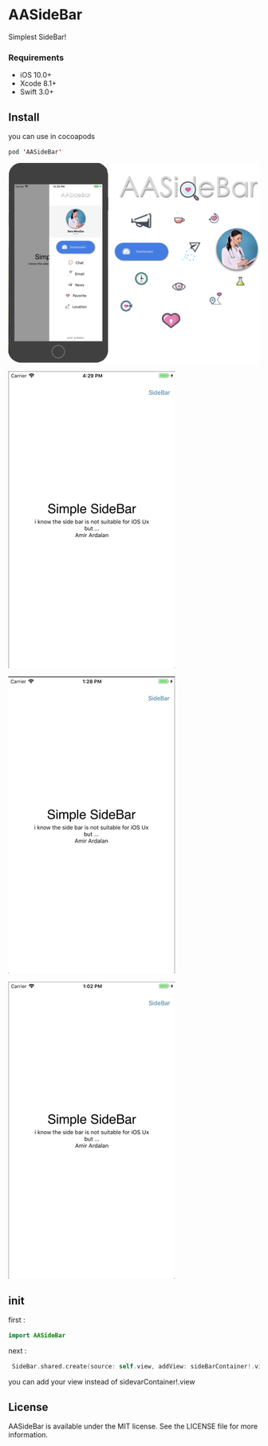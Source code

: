 # AASideBar
Simplest SideBar!
### Requirements

   - iOS 10.0+ 
   - Xcode 8.1+
   - Swift 3.0+

## Install

you can use in cocoapods
```swift
pod 'AASideBar'
```

![](https://github.com/amir-ardalanuk/AASideBar/blob/master/AASideBar-2.png)

![](https://github.com/amir-ardalanuk/AASideBar/blob/master/ScreenVideo2.gif)

![](https://github.com/amir-ardalanuk/AASideBar/blob/master/screenView4.gif)

![](https://github.com/amir-ardalanuk/AASideBar/blob/master/new-ScreenView.gif)

## init
first : 
```swift
import AASideBar
```
next : 
```swift
 SideBar.shared.create(source: self.view, addView: sideBarContainer!.view , width: 120)
```
you can add your view instead of sidevarContainer!.view

## License

AASideBar is available under the MIT license. See the LICENSE file for more information.
